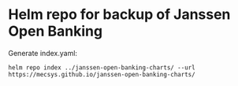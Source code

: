 # Helm repo for backup of Janssen Open Banking

Generate index.yaml:

    helm repo index ../janssen-open-banking-charts/ --url https://mecsys.github.io/janssen-open-banking-charts/